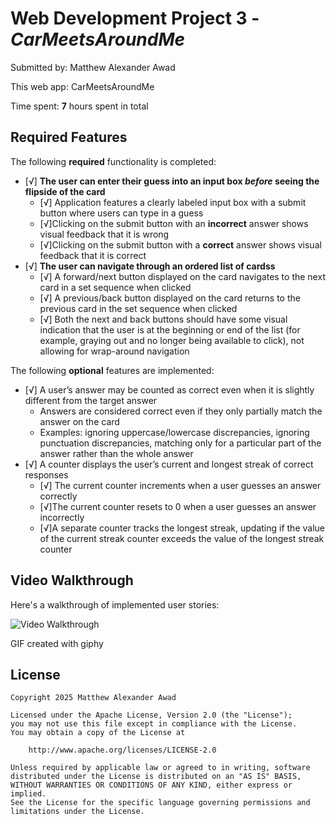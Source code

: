 # Web Development Project 3 - *CarMeetsAroundMe*

Submitted by: Matthew Alexander Awad

This web app: CarMeetsAroundMe

Time spent: **7** hours spent in total

## Required Features

The following **required** functionality is completed:

- [√] **The user can enter their guess into an input box *before* seeing the flipside of the card**
  - [√] Application features a clearly labeled input box with a submit button where users can type in a guess
  - [√]Clicking on the submit button with an **incorrect** answer shows visual feedback that it is wrong 
  - [√]Clicking on the submit button with a **correct** answer shows visual feedback that it is correct
- [√] **The user can navigate through an ordered list of cardss**
  - [√] A forward/next button displayed on the card navigates to the next card in a set sequence when clicked
  - [√] A previous/back button displayed on the card returns to the previous card in the set sequence when clicked
  - [√] Both the next and back buttons should have some visual indication that the user is at the beginning or end of the list (for example, graying out and no longer being available to click), not allowing for wrap-around navigation

The following **optional** features are implemented:

- [√] A user’s answer may be counted as correct even when it is slightly different from the target answer
  - Answers are considered correct even if they only partially match the answer on the card 
  - Examples: ignoring uppercase/lowercase discrepancies, ignoring punctuation discrepancies, matching only for a particular part of the answer rather than the whole answer
- [√] A counter displays the user’s current and longest streak of correct responses
  - [√] The current counter increments when a user guesses an answer correctly
  - [√]The current counter resets to 0 when a user guesses an answer incorrectly
  - [√]A separate counter tracks the longest streak, updating if the value of the current streak counter exceeds the value of the longest streak counter 

## Video Walkthrough

Here's a walkthrough of implemented user stories:

<img src='https://media1.giphy.com/media/v1.Y2lkPTc5MGI3NjExMXZkcGZ3YnBxZjJyMW9hM2R1eGJndDAzd3BkMWtocnZ2dDNlN3Q4bCZlcD12MV9pbnRlcm5hbF9naWZfYnlfaWQmY3Q9Zw/ohQQta8U2uOLLiIrDz/giphy.gif' title='Video Walkthrough' width='' alt='Video Walkthrough' />

<!-- Replace this with whatever GIF tool you used! -->
GIF created with giphy


## License

    Copyright 2025 Matthew Alexander Awad

    Licensed under the Apache License, Version 2.0 (the "License");
    you may not use this file except in compliance with the License.
    You may obtain a copy of the License at

        http://www.apache.org/licenses/LICENSE-2.0

    Unless required by applicable law or agreed to in writing, software
    distributed under the License is distributed on an "AS IS" BASIS,
    WITHOUT WARRANTIES OR CONDITIONS OF ANY KIND, either express or implied.
    See the License for the specific language governing permissions and
    limitations under the License.
